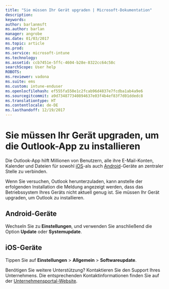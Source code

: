 ```yaml
---
title: "Sie müssen Ihr Gerät upgraden | Microsoft-Dokumentation"
description: 
keywords: 
author: barlanmsft
ms.author: barlan
manager: angrobe
ms.date: 01/03/2017
ms.topic: article
ms.prod: 
ms.service: microsoft-intune
ms.technology: 
ms.assetid: ccb7451e-5ffc-4604-b28e-8322cc64c58c
searchScope: User help
ROBOTS: 
ms.reviewer: vadona
ms.suite: ems
ms.custom: intune-enduser
ms.openlocfilehash: ef555fa550e1c2fcab96d4837e7fcdba1ab4a9e6
ms.sourcegitcommit: a9d734877340894637e03f4b4ef83f7d01ddedc8
ms.translationtype: HT
ms.contentlocale: de-DE
ms.lasthandoff: 12/19/2017
---
```

# <a name="you-need-to-upgrade-your-device-to-install-the-outlook-app"></a>Sie müssen Ihr Gerät upgraden, um die Outlook-App zu installieren

Die Outlook-App hilft Millionen von Benutzern, alle ihre E-Mail-Konten, Kalender und Dateien für sowohl [iOS](https://itunes.apple.com/us/app/microsoft-outlook-email-calendar/id951937596?mt=8)-als auch [Android](https://play.google.com/store/apps/details?id=com.microsoft.office.outlook)-Geräte an zentraler Stelle zu verbinden.

Wenn Sie versuchen, Outlook herunterzuladen, kann anstelle der erfolgenden Installation die Meldung angezeigt werden, dass das Betriebssystem Ihres Geräts nicht aktuell genug ist. Sie müssen Ihr Gerät upgraden, um Outlook zu installieren.

## <a name="if-you-have-an-android-device"></a>Android-Geräte
Wechseln Sie zu **Einstellungen**, und verwenden Sie anschließend die Option **Update** oder **Systemupdate**.

## <a name="if-you-have-an-ios-device"></a>iOS-Geräte
Tippen Sie auf **Einstellungen** > **Allgemein** > **Softwareupdate**.

Benötigen Sie weitere Unterstützung? Kontaktieren Sie den Support Ihres Unternehmens. Die entsprechenden Kontaktinformationen finden Sie auf der [Unternehmensportal-Website](https://portal.manage.microsoft.com#HelpDeskDialog).
